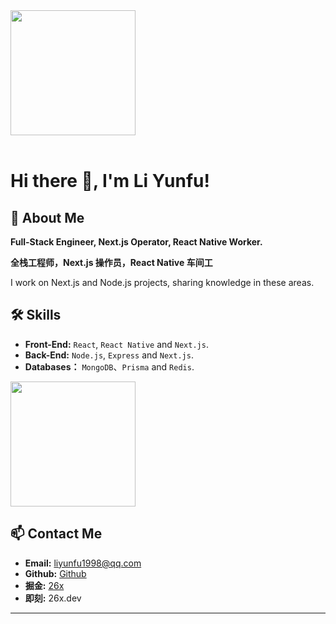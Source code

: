 <div style="overflow:hidden" class="liyunfu1998">

<a href="https://github.com/liyunfu1998/liyunfu1998" style="max-width:50%;" >
  <img height="200" align="center" src="https://github-readme-stats.vercel.app/api?username=liyunfu1998&count_private=true&theme=radical" />
</a>


</div>

<br/>

# Hi there 👋, I'm Li Yunfu!

## 🚀 About Me
**Full-Stack Engineer, Next.js Operator, React Native Worker.**

**全栈工程师，Next.js 操作员，React Native 车间工**

I work on Next.js and Node.js projects, sharing knowledge in these areas.

## 🛠 Skills
- **Front-End:** `React`, `React Native` and `Next.js`.
- **Back-End:** `Node.js`, `Express` and `Next.js`.
- **Databases：** `MongoDB`、`Prisma` and `Redis`.

<a href="https://github.com/liyunfu1998/liyunfu1998" style="max-width:50%;" >
  <img height="200" align="center" src="https://github-readme-stats-one-mu-82.vercel.app/api/top-langs/?username=liyunfu1998&layout=compact&langs_count=8">
</a>


## 📫 Contact Me
- **Email:** [liyunfu1998@qq.com](mailto:liyunfu1998@qq.com)
- **Github:** [Github](https://github.com/liyunfu1998)  
- **掘金:** [26x](https://juejin.cn/user/2277843824292183)
- **即刻:** 26x.dev
---

